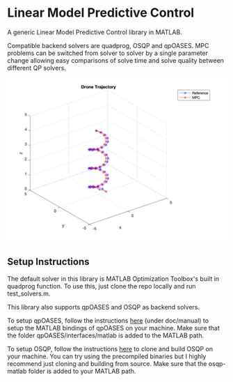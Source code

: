 # Linear Model Predictive Control
A generic Linear Model Predictive Control library in MATLAB. 

Compatible backend solvers are quadprog, OSQP and qpOASES. MPC problems can be switched from solver to solver by a single parameter change allowing easy comparisons of solve time and solve quality between different QP solvers.

![Linear MPC Tracking](images/LinearMPCTracking.png)


## Setup Instructions
The default solver in this library is MATLAB Optimization Toolbox's built in quadprog function. To use this, just clone the repo locally and run test_solvers.m.

This library also supports qpOASES and OSQP as backend solvers.

To setup qpOASES, follow the instructions [here](https://github.com/coin-or/qpOASES) (under doc/manual) to setup the MATLAB bindings of qpOASES on your machine. Make sure that the folder qpOASES/interfaces/matlab is added to the MATLAB path.

To setup OSQP, follow the instructions [here](https://osqp.org/docs/get_started/matlab.html) to clone and build OSQP on your machine. You can try using the precompiled binaries but I highly recommend just cloning and building from source. Make sure that the osqp-matlab folder is added to your MATLAB path.

